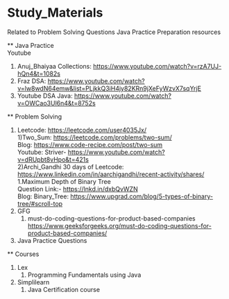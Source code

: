 # Study_Materials <br /> 
Related to Problem Solving Questions Java Practice Preparation resources <br /> 

** Java Practice <br /> 
Youtube <br /> 
1) Anuj_Bhaiyaa Collections: https://www.youtube.com/watch?v=rzA7UJ-hQn4&t=1082s <br /> 
2) Fraz DSA: https://www.youtube.com/watch?v=lw8wdN64emw&list=PLjkkQ3iH4jy82KRn9jXeFyWzvX7sqYrjE <br />
3) Youtube DSA Java: https://www.youtube.com/watch?v=OWCao3Ul6n4&t=8752s  <bre />

** Problem Solving <br /> 
1)   Leetcode: https://leetcode.com/user4035Jx/ <br /> 
      1)Two_Sum: https://leetcode.com/problems/two-sum/ <br /> 
         Blog: https://www.code-recipe.com/post/two-sum <br /> 
         Youtube: Striver- https://www.youtube.com/watch?v=dRUpbt8vHpo&t=421s <br /> 
      2)Archi_Gandhi 30 days of Leetcode: https://www.linkedin.com/in/aarchigandhi/recent-activity/shares/ <br /> 
         1.Maximum Depth of Binary Tree  <br /> 
         Question Link:- https://lnkd.in/dxbQvWZN <br /> 
         Blog: Binary_Tree: https://www.upgrad.com/blog/5-types-of-binary-tree/#scroll-top <br /> 
2)   GFG <br />
      1) must-do-coding-questions-for-product-based-companies <br />
         https://www.geeksforgeeks.org/must-do-coding-questions-for-product-based-companies/  <br />
3)   Java Practice Questions <br />
     
** Courses <br />
1) Lex <br />
     1. Programming Fundamentals using Java <br />
2) Simplilearn <br />
     1. Java Certification course <br />
    
     
     
     
     
     
     
     
       
      
